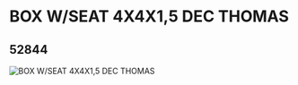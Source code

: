 # BOX W/SEAT 4X4X1,5 DEC THOMAS
## 52844
![BOX W/SEAT 4X4X1,5 DEC THOMAS](https://lc-www-live-s.legocdn.com/media/bricks/5/2/4262117.jpg)